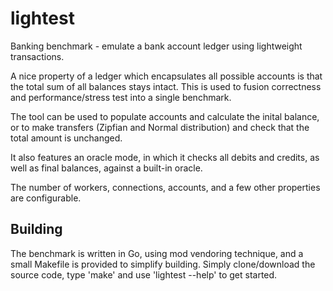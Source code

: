 # lightest

Banking benchmark - emulate a bank account ledger using lightweight
transactions.

A nice property of a ledger which encapsulates all possible accounts is
that the total sum of all balances stays intact. This is used to fusion
correctness and performance/stress test into a single benchmark.

The tool can be used to populate accounts and calculate the inital balance,
or to make transfers (Zipfian and Normal distribution) and check that the
total amount is unchanged.

It also features an oracle mode, in which it checks all debits and credits,
as well as final balances, against a built-in oracle.

The number of workers, connections, accounts, and a few other properties
are configurable. 

## Building

The benchmark is written in Go, using mod vendoring technique, 
and a small Makefile is provided to simplify building. Simply clone/download
the source code, type 'make' and use  'lightest --help' to get started.

